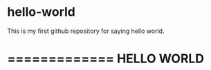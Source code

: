 # hello-world
This is my first github repository for saying hello world.

=============
 HELLO WORLD
=============
